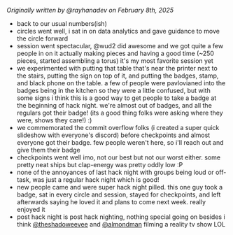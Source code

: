 *Originally written by @rayhanadev on February 8th, 2025*

- back to our usual numbers(ish)
- circles went well, i sat in on data analytics and gave guidance to move the circle forward
- session went spectacular, @wud2 did awesome and we got quite a few people in on it actually making pieces and having a good time (~250 pieces, started assembling a torus) it's my most favorite session yet
- we experimented with putting that table that's near the printer next to the stairs, putting the sign on top of it, and putting the badges, stamp, and black phone on the table. a few of people were pavlovianed into the badges being in the kitchen so they were a little confused, but with some signs i think this is a good way to get people to take a badge at the beginning of hack night. we're almost out of badges, and all the regulars got their badge! (its a good thing folks were asking where they were, shows they care!) :)
- we commemorated the commit overflow folks (i created a super quick slideshow with everyone's discord) before checkpoints and almost everyone got their badge. few people weren't here, so i'll reach out and give them their badge
- checkpoints went well imo, not our best but not our worst either. some pretty neat ships but clap-energy was pretty oddly low :P
- none of the annoyances of last hack night with groups being loud or off-task, was just a regular hack night which is good!
- new people came and were super hack night pilled. this one guy took a badge, sat in every circle and session, stayed for checkpoints, and left afterwards saying he loved it and plans to come next week. really enjoyed it
- post hack night is post hack nighting, nothing special going on besides i think [@theshadoweevee](https://github.com/purduehackers/dark-forest/blob/main/people/hack-bishops/theshadoweevee.md) and [@almondman](https://github.com/purduehackers/dark-forest/blob/main/people/hack-bishops/almondman.md) filming a reality tv show LOL
